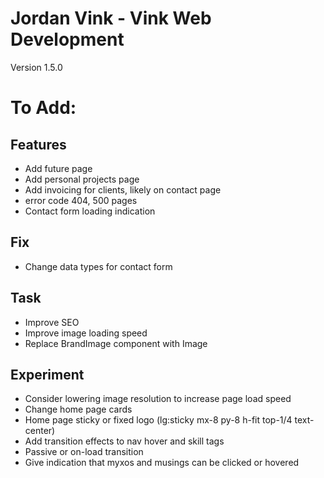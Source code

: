 # Jordan Vink - Vink Web Development
Version 1.5.0

# To Add:

## Features
- Add future page
- Add personal projects page
- Add invoicing for clients, likely on contact page
- error code 404, 500 pages
- Contact form loading indication

## Fix
- Change data types for contact form

## Task
- Improve SEO
- Improve image loading speed
- Replace BrandImage component with Image

## Experiment
- Consider lowering image resolution to increase page load speed
- Change home page cards
- Home page sticky or fixed logo (lg:sticky mx-8 py-8 h-fit top-1/4 text-center)
- Add transition effects to nav hover and skill tags
- Passive or on-load transition
- Give indication that myxos and musings can be clicked or hovered
